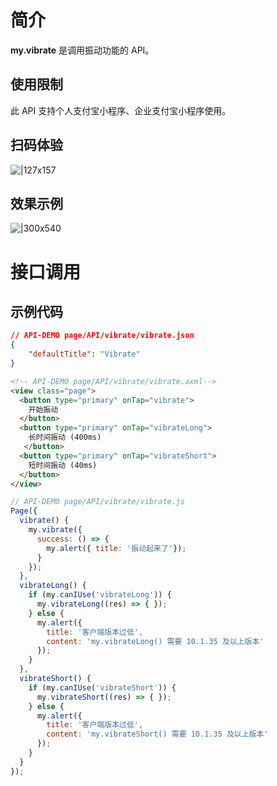 
# 简介
**my.vibrate** 是调用振动功能的 API。

## 使用限制
此 API 支持个人支付宝小程序、企业支付宝小程序使用。

## 扫码体验
![|127x157](https://gw.alipayobjects.com/zos/skylark-tools/public/files/ef60fe69d0f066e01c171c02d2eec43d.jpeg#align=left&display=inline&height=157&margin=%5Bobject%20Object%5D&originHeight=157&originWidth=127&status=done&style=stroke&width=127)

## 效果示例
![|300x540](https://gw.alipayobjects.com/zos/skylark-tools/public/files/1b088109b3b17c547c06e1bea139a4f7.gif#align=left&display=inline&height=540&margin=%5Bobject%20Object%5D&originHeight=540&originWidth=300&status=done&style=stroke&width=300)

# 接口调用

## 示例代码
```json
// API-DEMO page/API/vibrate/vibrate.json
{
    "defaultTitle": "Vibrate"
}
```
```html
<!-- API-DEMO page/API/vibrate/vibrate.axml-->
<view class="page">
  <button type="primary" onTap="vibrate">
    开始振动
  </button>
  <button type="primary" onTap="vibrateLong">
    长时间振动 (400ms)
   </button>
  <button type="primary" onTap="vibrateShort">
    短时间振动 (40ms)
  </button>
</view>
```
```javascript
// API-DEMO page/API/vibrate/vibrate.js
Page({
  vibrate() {
    my.vibrate({
      success: () => {
        my.alert({ title: '振动起来了'});
      }
    });
  },
  vibrateLong() {
    if (my.canIUse('vibrateLong')) {
      my.vibrateLong((res) => { });
    } else {
      my.alert({
        title: '客户端版本过低',
        content: 'my.vibrateLong() 需要 10.1.35 及以上版本'
      });
    }
  },
  vibrateShort() {
    if (my.canIUse('vibrateShort')) {
      my.vibrateShort((res) => { });
    } else {
      my.alert({
        title: '客户端版本过低',
        content: 'my.vibrateShort() 需要 10.1.35 及以上版本'
      });
    }
  }
});
```
